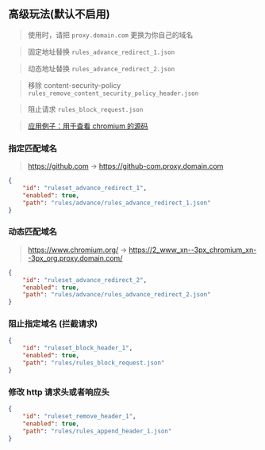 ## 高级玩法(默认不启用)

> 使用时，请把 `proxy.domain.com` 更换为你自己的域名

> 固定地址替换 `rules_advance_redirect_1.json`

> 动态地址替换 `rules_advance_redirect_2.json`

> 移除 content-security-policy
> `rules_remove_content_security_policy_header.json`

> 阻止请求 `rules_block_request.json`

> [应用例子：用于查看 chromium 的源码](https://github.com/jingjingxyk/extension-v3-test)

### 指定匹配域名

> https://github.com -> https://github-com.proxy.domain.com

```json
{
    "id": "ruleset_advance_redirect_1",
    "enabled": true,
    "path": "rules/advance/rules_advance_redirect_1.json"
}
```

### 动态匹配域名

> https://www.chromium.org/ ->
> https://2_www_xn--3px_chromium_xn--3px_org.proxy.domain.com/

```json
{
    "id": "ruleset_advance_redirect_2",
    "enabled": true,
    "path": "rules/advance/rules_advance_redirect_2.json"
}
```

### 阻止指定域名 (拦截请求)

```json
{
    "id": "ruleset_block_header_1",
    "enabled": true,
    "path": "rules/rules_block_request.json"
}
```

### 修改 http 请求头或者响应头

```json
{
    "id": "ruleset_remove_header_1",
    "enabled": true,
    "path": "rules/rules_append_header_1.json"
}
```
